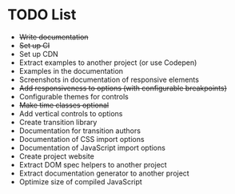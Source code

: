# TODO List

 * ~~Write documentation~~
 * ~~Set up CI~~
 * Set up CDN
 * Extract examples to another project (or use Codepen)
 * Examples in the documentation
 * Screenshots in documentation of responsive elements
 * ~~Add responsiveness to options (with configurable breakpoints)~~
 * Configurable themes for controls
 * ~~Make time classes optional~~
 * Add vertical controls to options
 * Create transition library
 * Documentation for transition authors
 * Documentation of CSS import options
 * Documentation of JavaScript import options
 * Create project website
 * Extract DOM spec helpers to another project
 * Extract documentation generator to another project
 * Optimize size of compiled JavaScript

